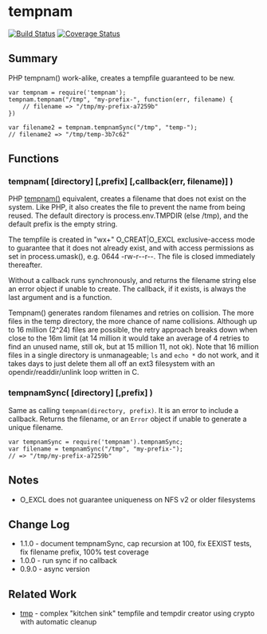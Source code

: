 tempnam
=======

[![Build Status](https://api.travis-ci.org/andrasq/node-tempnam.svg?branch=master)](https://travis-ci.org/andrasq/node-tempnam?branch=master)
[![Coverage Status](https://coveralls.io/repos/github/andrasq/node-tempnam/badge.svg?branch=master)](https://coveralls.io/github/andrasq/node-tempnam?branch=master)

## Summary

PHP tempnam() work-alike, creates a tempfile guaranteed to be new.

    var tempnam = require('tempnam');
    tempnam.tempnam("/tmp", "my-prefix-", function(err, filename) {
        // filename => "/tmp/my-prefix-a7259b"
    })

    var filename2 = tempnam.tempnamSync("/tmp", "temp-");
    // filename2 => "/tmp/temp-3b7c62"


## Functions

### tempnam( [directory] [,prefix] [,callback(err, filename)] )

PHP [tempnam()](http://php.net/manual/en/function.tempnam.php) equivalent,
creates a filename that does not exist on the
system.  Like PHP, it also creates the file to prevent the name from
being reused.  The default directory is process.env.TMPDIR (else /tmp),
and the default prefix is the empty string.

The tempfile is created in "wx+" O_CREAT|O_EXCL exclusive-access mode to
guarantee that it does not already exist, and with access permissions as set in
process.umask(), e.g. 0644 -rw-r--r--.  The file is closed immediately
thereafter.

Without a callback runs synchronously, and returns the filename string else an
error object if unable to create.  The callback, if it exists, is always the
last argument and is a function.

Tempnam() generates random filenames and retries on collision.  The more files
in the temp directory, the more chance of name collisions.  Although up to 16
million (2^24) files are possible, the retry approach breaks down when close
to the 16m limit (at 14 million it would take an average of 4 retries to find
an unused name, still ok, but at 15 million 11, not ok).  Note that 16 million
files in a single directory is unmanageable; `ls` and `echo *` do not work,
and it takes days to just delete them all off an ext3 filesystem with an
opendir/readdir/unlink loop written in C.

### tempnamSync( [directory] [,prefix] )

Same as calling `tempnam(directory, prefix)`.  It is an error to include a
callback.  Returns the filename, or an `Error` object if unable to generate a
unique filename.

    var tempnamSync = require('tempnam').tempnamSync;
    var filename = tempnamSync("/tmp", "my-prefix-");
    // => "/tmp/my-prefix-a7259b"


## Notes

- O_EXCL does not guarantee uniqueness on NFS v2 or older filesystems


## Change Log

- 1.1.0 - document tempnamSync, cap recursion at 100, fix EEXIST tests, fix filename prefix, 100% test coverage
- 1.0.0 - run sync if no callback
- 0.9.0 - async version

## Related Work

- [tmp](https://npmjs.com/package/tmp) - complex "kitchen sink" tempfile and tempdir creator using crypto with automatic cleanup
